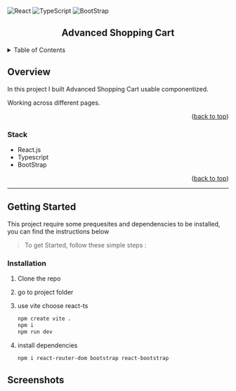 <div id="top"></div>

![React](https://img.shields.io/badge/-ReactJs-61DAFB?logo=react&logoColor=white&style=for-the-badge)
![TypeScript](https://img.shields.io/badge/TypeScript-007ACC?style=for-the-badge&logo=typescript&logoColor=white)
![BootStrap](https://img.shields.io/badge/Bootstrap-563D7C?style=for-the-badge&logo=bootstrap&logoColor=white)

<!-- PROJECT LOGO -->
<div align="center">
  <h2 align="center">Advanced Shopping Cart</h2>
</div>

<!-- TABLE OF CONTENTS -->
<details>
  <summary>Table of Contents</summary>
  <ol>
    <li>
      <a href="#overview">Overview</a>
      <ul>
        <li><a href="#stack">Stack</a></li>
      </ul>
    </li>
    <li>
      <a href="#getting-started">Getting Started</a>
      <ul>
        <li><a href="#installation">Installation</a></li>
      </ul>
    </li>
    <li><a href="#screenshots">Screenshots</a></li>
  </ol>
</details>

<!-- ABOUT THE PROJECT -->

## Overview

In this project I built Advanced Shopping Cart usable componentized.

Working across different pages.

<p align="right">(<a href="#top">back to top</a>)</p>

### Stack

- React.js
- Typescript
- BootStrap

<p align="right">(<a href="#top">back to top</a>)</p>

---

<!-- GETTING STARTED -->

## Getting Started

This project require some prequesites and dependenscies to be installed, you can find the instructions below

> To get Started, follow these simple steps :

### Installation

1. Clone the repo

2. go to project folder

3. use vite choose react-ts

   ```bash
   npm create vite .
   npm i
   npm run dev
   ```

4. install dependencies
   ```bash
   npm i react-router-dom bootstrap react-bootstrap
   ```

## Screenshots
